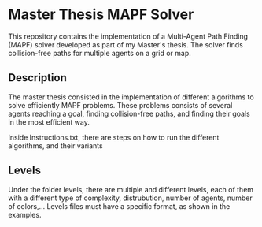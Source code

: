 # Master Thesis MAPF Solver

This repository contains the implementation of a Multi-Agent Path Finding (MAPF) solver developed as part of my Master's thesis. The solver finds collision-free paths for multiple agents on a grid or map. 

## Description
The master thesis consisted in the implementation of different algorithms to solve efficiently MAPF problems. These problems consists of several agents reaching a goal, finding collision-free paths, and finding their goals in the most efficient way.

Inside Instructions.txt, there are steps on how to run the different algorithms, and their variants

## Levels
Under the folder levels, there are multiple and different levels, each of them with a different type of complexity, distrubution, number of agents, number of colors,... Levels files must have a specific format, as shown in the examples. 
